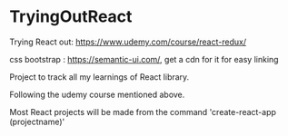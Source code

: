 # TryingOutReact
Trying React out: https://www.udemy.com/course/react-redux/

css bootstrap : https://semantic-ui.com/, get a cdn for it for easy linking

Project to track all my learnings of React library. 

Following the udemy course mentioned above.

Most React projects will be made from the command 'create-react-app (projectname)'
